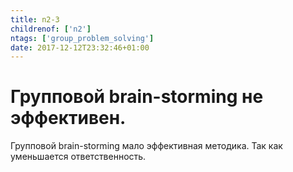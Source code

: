 ```yaml
---
title: n2-3
childrenof: ['n2']
ntags: ['group_problem_solving']
date: 2017-12-12T23:32:46+01:00
---
```


# Групповой brain-storming не эффективен.

Групповой brain-storming мало эффективная методика. Так как уменьшается
ответственность.

